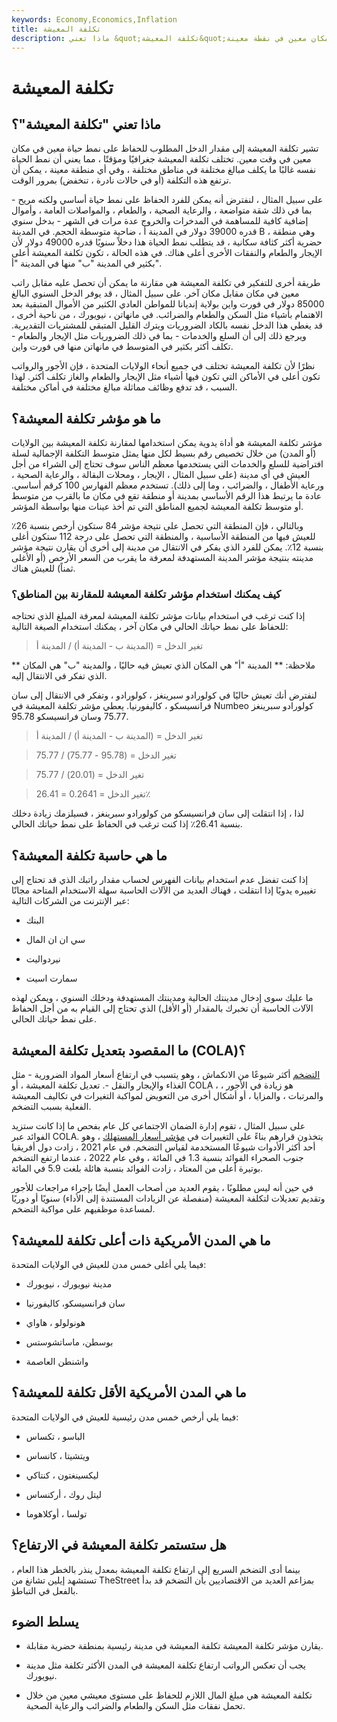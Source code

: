 ```yaml
---
keywords: Economy,Economics,Inflation
title: تكلفة المعيشة
description: ماذا تعني &quot;تكلفة المعيشة&quot;؟ تشير تكلفة المعيشة إلى مقدار الدخل المطلوب للحفاظ على نمط حياة معين في مكان معين في نقطة معينة
---
```


# تكلفة المعيشة
## ماذا تعني "تكلفة المعيشة"؟

تشير تكلفة المعيشة إلى مقدار الدخل المطلوب للحفاظ على نمط حياة معين في مكان معين في وقت معين. تختلف تكلفة المعيشة جغرافيًا ومؤقتًا ، مما يعني أن نمط الحياة نفسه غالبًا ما يكلف مبالغ مختلفة في مناطق مختلفة ، وفي أي منطقة معينة ، يمكن أن ترتفع هذه التكلفة (أو في حالات نادرة ، تنخفض) بمرور الوقت.

على سبيل المثال ، لنفترض أنه يمكن للفرد الحفاظ على نمط حياة أساسي ولكنه مريح - بما في ذلك شقة متواضعة ، والرعاية الصحية ، والطعام ، والمواصلات العامة ، وأموال إضافية كافية للمساهمة في المدخرات والخروج عدة مرات في الشهر - بدخل سنوي قدره 39000 دولار في المدينة أ ، ضاحية متوسطة الحجم. في المدينة B ، وهي منطقة حضرية أكثر كثافة سكانية ، قد يتطلب نمط الحياة هذا دخلاً سنويًا قدره 49000 دولار لأن الإيجار والطعام والنفقات الأخرى أعلى هناك. في هذه الحالة ، تكون تكلفة المعيشة أعلى بكثير في المدينة "ب" منها في المدينة "أ".

طريقة أخرى للتفكير في تكلفة المعيشة هي مقارنة ما يمكن أن تحصل عليه مقابل راتب معين في مكان مقابل مكان آخر. على سبيل المثال ، قد يوفر الدخل السنوي البالغ 85000 دولار في فورت واين بولاية إنديانا للمواطن العادي الكثير من الأموال المتبقية بعد الاهتمام بأشياء مثل السكن والطعام والضرائب. في مانهاتن ، نيويورك ، من ناحية أخرى ، قد يغطي هذا الدخل نفسه بالكاد الضروريات ويترك القليل المتبقي للمشتريات التقديرية. ويرجع ذلك إلى أن السلع والخدمات - بما في ذلك الضروريات مثل الإيجار والطعام - تكلف أكثر بكثير في المتوسط في مانهاتن منها في فورت واين.

نظرًا لأن تكلفة المعيشة تختلف في جميع أنحاء الولايات المتحدة ، فإن الأجور والرواتب تكون أعلى في الأماكن التي تكون فيها أشياء مثل الإيجار والطعام والغاز تكلف أكثر. لهذا السبب ، قد تدفع وظائف مماثلة مبالغ مختلفة في أماكن مختلفة.

## ما هو مؤشر تكلفة المعيشة؟

مؤشر تكلفة المعيشة هو أداة يدوية يمكن استخدامها لمقارنة تكلفة المعيشة بين الولايات (أو المدن) من خلال تخصيص رقم بسيط لكل منها يمثل متوسط التكلفة الإجمالية لسلة افتراضية للسلع والخدمات التي يستخدمها معظم الناس سوف تحتاج إلى الشراء من أجل العيش في أي مدينة (على سبيل المثال ، الإيجار ، ومحلات البقالة ، والرعاية الصحية ، ورعاية الأطفال ، والضرائب ، وما إلى ذلك). تستخدم معظم الفهارس 100 كرقم أساسي. عادة ما يرتبط هذا الرقم الأساسي بمدينة أو منطقة تقع في مكان ما بالقرب من متوسط أو متوسط تكلفة المعيشة لجميع المناطق التي تم أخذ عينات منها بواسطة المؤشر.

وبالتالي ، فإن المنطقة التي تحصل على نتيجة مؤشر 84 ستكون أرخص بنسبة 26٪ للعيش فيها من المنطقة الأساسية ، والمنطقة التي تحصل على درجة 112 ستكون أغلى بنسبة 12٪. يمكن للفرد الذي يفكر في الانتقال من مدينة إلى أخرى أن يقارن نتيجة مؤشر مدينته بنتيجة مؤشر المدينة المستهدفة لمعرفة ما يقرب من السعر الأرخص (أو الأغلى ثمناً) للعيش هناك.

### كيف يمكنك استخدام مؤشر تكلفة المعيشة للمقارنة بين المناطق؟

إذا كنت ترغب في استخدام بيانات مؤشر تكلفة المعيشة لمعرفة المبلغ الذي تحتاجه للحفاظ على نمط حياتك الحالي في مكان آخر ، يمكنك استخدام الصيغة التالية:

> تغير الدخل = (المدينة ب - المدينة أ) / المدينة أ

** ملاحظة: ** المدينة "أ" هي المكان الذي تعيش فيه حاليًا ، والمدينة "ب" هي المكان الذي تفكر في الانتقال إليه.

لنفترض أنك تعيش حاليًا في كولورادو سبرينغز ، كولورادو ، وتفكر في الانتقال إلى سان فرانسيسكو ، كاليفورنيا. يعطي مؤشر تكلفة المعيشة في Numbeo كولورادو سبرينغز 75.77 وسان فرانسيسكو 95.78.

> تغير الدخل = (المدينة ب - المدينة أ) / المدينة أ

>

> تغير الدخل = (95.78 - 75.77) / 75.77

>

> تغير الدخل = (20.01) / 75.77

>

> تغير الدخل = 0.2641 = 26.41٪

لذا ، إذا انتقلت إلى سان فرانسيسكو من كولورادو سبرينغز ، فسيلزمك زيادة دخلك بنسبة 26.41٪ إذا كنت ترغب في الحفاظ على نمط حياتك الحالي.

## ما هي حاسبة تكلفة المعيشة؟

إذا كنت تفضل عدم استخدام بيانات الفهرس لحساب مقدار راتبك الذي قد تحتاج إلى تغييره يدويًا إذا انتقلت ، فهناك العديد من الآلات الحاسبة سهلة الاستخدام المتاحة مجانًا عبر الإنترنت من الشركات التالية:

- البنك

- سي ان ان المال

- نيردواليت

- سمارت اسيت

ما عليك سوى إدخال مدينتك الحالية ومدينتك المستهدفة ودخلك السنوي ، ويمكن لهذه الآلات الحاسبة أن تخبرك بالمقدار (أو الأقل) الذي تحتاج إلى القيام به من أجل الحفاظ على نمط حياتك الحالي.

## ما المقصود بتعديل تكلفة المعيشة (COLA)؟

[التضخم](/inflation) أكثر شيوعًا من الانكماش ، وهو يتسبب في ارتفاع أسعار المواد الضرورية - مثل الغذاء والإيجار والنقل -. تعديل تكلفة المعيشة ، أو COLA ، هو زيادة في الأجور ، والمرتبات ، والمزايا ، أو أشكال أخرى من التعويض لمواكبة التغيرات في تكاليف المعيشة الفعلية بسبب التضخم.

على سبيل المثال ، تقوم إدارة الضمان الاجتماعي كل عام بفحص ما إذا كانت ستزيد الفوائد عبر COLA. يتخذون قرارهم بناءً على التغييرات في [مؤشر أسعار المستهلك](/consumerpriceindex) ، وهو أحد أكثر الأدوات شيوعًا المستخدمة لقياس التضخم. في عام 2021 ، زادت دول أفريقيا جنوب الصحراء الفوائد بنسبة 1.3 في المائة ، وفي عام 2022 ، عندما ارتفع التضخم بوتيرة أعلى من المعتاد ، زادت الفوائد بنسبة هائلة بلغت 5.9 في المائة.

في حين أنه ليس مطلوبًا ، يقوم العديد من أصحاب العمل أيضًا بإجراء مراجعات للأجور وتقديم تعديلات لتكلفة المعيشة (منفصلة عن الزيادات المستندة إلى الأداء) سنويًا أو دوريًا لمساعدة موظفيهم على مواكبة التضخم.

## ما هي المدن الأمريكية ذات أعلى تكلفة للمعيشة؟

فيما يلي أغلى خمس مدن للعيش في الولايات المتحدة:

- مدينة نيويورك ، نيويورك

- سان فرانسيسكو، كاليفورنيا

- هونولولو ، هاواي

- بوسطن، ماساتشوستس

- واشنطن العاصمة

## ما هي المدن الأمريكية الأقل تكلفة للمعيشة؟

فيما يلي أرخص خمس مدن رئيسية للعيش في الولايات المتحدة:

- الباسو ، تكساس

- ويتشيتا ، كانساس

- ليكسينغتون ، كنتاكي

- ليتل روك ، أركنساس

- تولسا ، أوكلاهوما

## هل ستستمر تكلفة المعيشة في الارتفاع؟

بينما أدى التضخم السريع إلى ارتفاع تكلفة المعيشة بمعدل ينذر بالخطر هذا العام ، تستشهد إيلين تشانغ من TheStreet بمزاعم العديد من الاقتصاديين بأن التضخم قد بدأ بالفعل في التباطؤ.

## يسلط الضوء

- يقارن مؤشر تكلفة المعيشة تكلفة المعيشة في مدينة رئيسية بمنطقة حضرية مقابلة.

- يجب أن تعكس الرواتب ارتفاع تكلفة المعيشة في المدن الأكثر تكلفة مثل مدينة نيويورك.

- تكلفة المعيشة هي مبلغ المال اللازم للحفاظ على مستوى معيشي معين من خلال تحمل نفقات مثل السكن والطعام والضرائب والرعاية الصحية.

